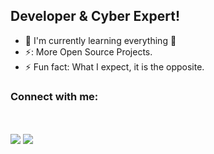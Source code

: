 
## Developer & Cyber Expert!

- 🌱 I'm currently learning everything 🤣
- ⚡: More Open Source Projects.
- ⚡ Fun fact: What I expect, it is the opposite.



### Connect with me:


<br />
<br />


<img src = "https://github-readme-stats.vercel.app/api?username=palahsu&&show_icons=true&title_color=ffffff&icon_color=bb2acf&text_color=daf7dc&bg_color=151515">
<img src = "https://github-readme-stats.vercel.app/api/top-langs/?username=palahsu&langs_count=8&theme=blue-green">

<!---
H3c4kedz/H3c4kedz is a ✨ special ✨ repository because its `README.md` (this file) appears on your GitHub profile.
You can click the Preview link to take a look at your changes.
--->
